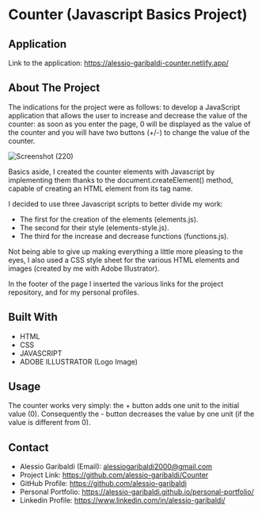 # Counter (Javascript Basics Project)

## Application

Link to the application: 
https://alessio-garibaldi-counter.netlify.app/

## About The Project

The indications for the project were as follows:
to develop a JavaScript application that allows the user to increase and decrease the value of the counter: as soon as you enter the page, 0 will be displayed as the value of the counter and you will have two buttons (+/-) to change the value of the counter.

![Screenshot (220)](https://user-images.githubusercontent.com/114823186/200327621-3c26c239-6abe-45e6-b595-6cc47a786092.png)

Basics aside, I created the counter elements with Javascript by implementing them thanks to the document.createElement() method, capable of creating an HTML element from its tag name.

I decided to use three Javascript scripts to better divide my work:
- The first for the creation of the elements (elements.js).
- The second for their style (elements-style.js).
- The third for the increase and decrease functions (functions.js).

Not being able to give up making everything a little more pleasing to the eyes, I also used a CSS style sheet for the various HTML elements and images (created by me with Adobe Illustrator).

In the footer of the page I inserted the various links for the project repository, and for my personal profiles.

## Built With
- HTML 
- CSS
- JAVASCRIPT
- ADOBE ILLUSTRATOR (Logo Image)

## Usage
The counter works very simply: the + button adds one unit to the initial value (0).
Consequently the - button decreases the value by one unit (if the value is different from 0).

## Contact
- Alessio Garibaldi (Email): alessiogaribaldi2000@gmail.com
- Project Link: https://github.com/alessio-garibaldi/Counter
- GitHub Profile: https://github.com/alessio-garibaldi
- Personal Portfolio: https://alessio-garibaldi.github.io/personal-portfolio/
- Linkedin Profile: https://www.linkedin.com/in/alessio-garibaldi/

